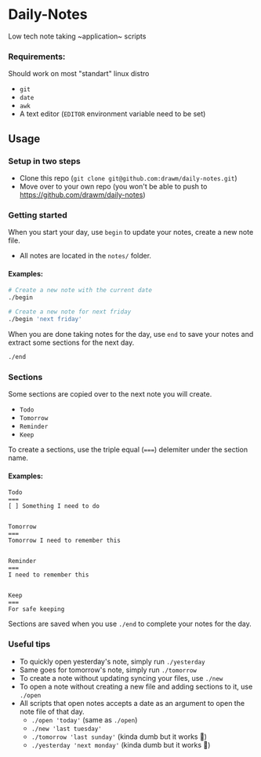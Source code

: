 Daily-Notes
===

Low tech note taking ~application~ scripts

### Requirements:
Should work on most "standart" linux distro
* `git`
* `date`
* `awk`
* A text editor (`EDITOR` environment variable need to be set)

## Usage

### Setup in two steps
* Clone this repo (`git clone git@github.com:drawm/daily-notes.git`)
* Move over to your own repo (you won't be able to push to https://github.com/drawm/daily-notes)

### Getting started
When you start your day, use `begin` to update your notes, create a new note file.
* All notes are located in the `notes/` folder.

#### Examples:
```bash
# Create a new note with the current date
./begin

# Create a new note for next friday
./begin 'next friday'
```

When you are done taking notes for the day, use `end` to save your notes and extract some sections for the next day.
```bash
./end
```

### Sections
Some sections are copied over to the next note you will create.
* `Todo`
* `Tomorrow`
* `Reminder`
* `Keep`

To create a sections, use the triple equal (`===`) delemiter under the section name.


#### Examples:
```
Todo
===
[ ] Something I need to do


Tomorrow
===
Tomorrow I need to remember this


Reminder
===
I need to remember this


Keep
===
For safe keeping
```

Sections are saved when you use `./end` to complete your notes for the day.

### Useful tips
* To quickly open yesterday's note, simply run `./yesterday`
* Same goes for tomorrow's note, simply run `./tomorrow`
* To create a note without updating syncing your files, use `./new` 
* To open a note without creating a new file and adding sections to it, use `./open`
* All scripts that open notes accepts a date as an argument to open the note file of that day.
    * `./open 'today'` (same as `./open`)
    * `./new 'last tuesday'`
    * `./tomorrow 'last sunday'` (kinda dumb but it works :shrug:)
    * `./yesterday 'next monday'` (kinda dumb but it works :shrug:)

